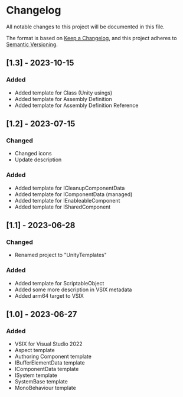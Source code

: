 # Changelog

All notable changes to this project will be documented in this file.

The format is based on [Keep a Changelog](https://keepachangelog.com/en/1.0.0/),
and this project adheres to [Semantic Versioning](https://semver.org/spec/v2.0.0.html).

## [1.3] - 2023-10-15

### Added

- Added template for Class (Unity usings)
- Added template for Assembly Definition
- Added template for Assembly Definition Reference

## [1.2] - 2023-07-15

### Changed

- Changed icons
- Update description

### Added

- Added template for ICleanupComponentData
- Added template for IComponentData (managed)
- Added template for IEnableableComponent
- Added template for ISharedComponent


## [1.1] - 2023-06-28

### Changed

- Renamed project to "UnityTemplates"

### Added

- Added template for ScriptableObject
- Added some more description in VSIX metadata
- Added arm64 target to VSIX

## [1.0] - 2023-06-27

### Added

- VSIX for Visual Studio 2022
- Aspect template
- Authoring Component template
- IBufferElementData template
- IComponentData template
- ISystem template
- SystemBase template
- MonoBehaviour template
